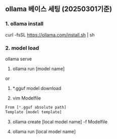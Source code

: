 ## ollama 베이스 세팅 (20250301기준)

### 1. ollama install

curl -fsSL https://ollama.com/install.sh | sh

### 2. model load

ollama serve

1) ollama run [model name]

or 

1) *.gguf model download

2) vim Modelfile

```python
From [*.gguf absolute path]
Template [model template]
```

3) ollama create [local model name] -f Modelfile

4) ollama run [local model name]

